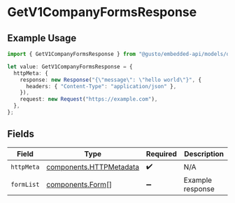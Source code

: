 # GetV1CompanyFormsResponse

## Example Usage

```typescript
import { GetV1CompanyFormsResponse } from "@gusto/embedded-api/models/operations/getv1companyforms.js";

let value: GetV1CompanyFormsResponse = {
  httpMeta: {
    response: new Response("{\"message\": \"hello world\"}", {
      headers: { "Content-Type": "application/json" },
    }),
    request: new Request("https://example.com"),
  },
};
```

## Fields

| Field                                                              | Type                                                               | Required                                                           | Description                                                        |
| ------------------------------------------------------------------ | ------------------------------------------------------------------ | ------------------------------------------------------------------ | ------------------------------------------------------------------ |
| `httpMeta`                                                         | [components.HTTPMetadata](../../models/components/httpmetadata.md) | :heavy_check_mark:                                                 | N/A                                                                |
| `formList`                                                         | [components.Form](../../models/components/form.md)[]               | :heavy_minus_sign:                                                 | Example response                                                   |